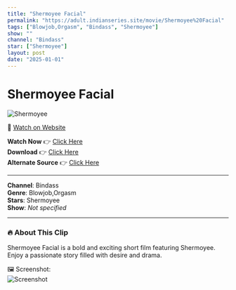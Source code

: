 ```yaml
---
title: "Shermoyee Facial"
permalink: "https://adult.indianseries.site/movie/Shermoyee%20Facial"
tags: ["Blowjob,Orgasm", "Bindass", "Shermoyee"]
show: ""
channel: "Bindass"
star: ["Shermoyee"]
layout: post
date: "2025-01-01"
---
```


# Shermoyee Facial

![Shermoyee](https://shorts.desisins.com/wp-content/uploads/2023/11/Shermoyee-Facial-Bindass-DesiSins.com_.jpg)

🔗 [Watch on Website](https://adult.indianseries.site/movie/Shermoyee%20Facial)

**Watch Now** 👉 [Click Here](https://adult.indianseries.site/movie/Shermoyee%20Facial)  
**Download** 👉 [Click Here](https://adult.indianseries.site/movie/Shermoyee%20Facial)  
**Alternate Source** 👉 [Click Here](https://adult.indianseries.site/movie/Shermoyee%20Facial)

---

**Channel**: Bindass  
**Genre**: Blowjob,Orgasm  
**Stars**: Shermoyee  
**Show**: *Not specified*

---

### 🔥 About This Clip

Shermoyee Facial is a bold and exciting short film featuring Shermoyee. Enjoy a passionate story filled with desire and drama.
 
🖼️ Screenshot:  
![Screenshot](https://shorts.desisins.com/wp-content/uploads/2023/11/Shermoyee-Facial-Bindass-DesiSins.com_.jpg)
